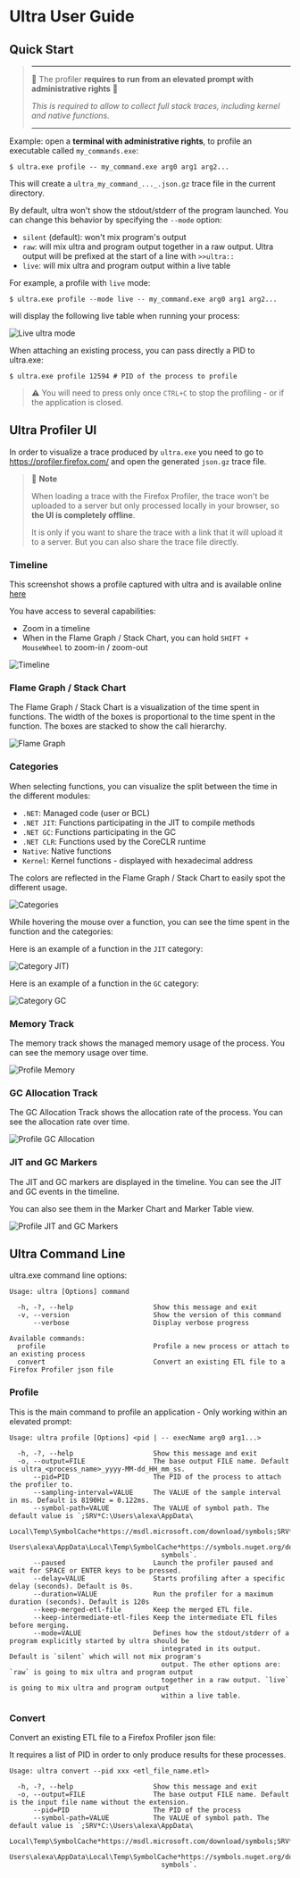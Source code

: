 # Ultra User Guide

## Quick Start

> ____
> 🚨 The profiler **requires to run from an elevated prompt with administrative rights** 🚨 
>
> _This is required to allow to collect full stack traces, including kernel and native functions._
> ____

Example: open a **terminal with administrative rights**, to profile an executable called `my_commands.exe`:

```console
$ ultra.exe profile -- my_command.exe arg0 arg1 arg2...
```

This will create a `ultra_my_command_..._.json.gz` trace file in the current directory.

By default, ultra won't show the stdout/stderr of the program launched. You can change this behavior by specifying the `--mode` option:

- `silent` (default): won't mix program's output
- `raw`: will mix ultra and program output together in a raw output. Ultra output will be prefixed at the start of a line with `>>ultra::`
- `live`: will mix ultra and program output within a live table

For example, a profile with `live` mode:

```console
$ ultra.exe profile --mode live -- my_command.exe arg0 arg1 arg2...
```

will display the following live table when running your process:

![Live ultra mode](profile_mode_live.png)

When attaching an existing process, you can pass directly a PID to ultra.exe:

```console
$ ultra.exe profile 12594 # PID of the process to profile
```

> ⚠️ You will need to press only once `CTRL+C` to stop the profiling - or if the application is closed.


## Ultra Profiler UI

In order to visualize a trace produced by `ultra.exe` you need to go to https://profiler.firefox.com/ and open the generated `json.gz` trace file.

> :notebook: **Note**
> 
> When loading a trace with the Firefox Profiler, the trace won't be uploaded to a server but only processed locally in your browser, so **the UI is completely offline**.
> 
> It is only if you want to share the trace with a link that it will upload it to a server. But you can also share the trace file directly.

### Timeline

This screenshot shows a profile captured with ultra and is available online [here](https://share.firefox.dev/3Cya7YW)

You have access to several capabilities:
- Zoom in a timeline
- When in the Flame Graph / Stack Chart, you can hold `SHIFT + MouseWheel` to zoom-in / zoom-out

![Timeline](profile_example.png)

### Flame Graph / Stack Chart

The Flame Graph / Stack Chart is a visualization of the time spent in functions. The width of the boxes is proportional to the time spent in the function. The boxes are stacked to show the call hierarchy.

![Flame Graph](profile_flame_graph.png)

### Categories

When selecting functions, you can visualize the split between the time in the different modules:

- `.NET`: Managed code (user or BCL)
- `.NET JIT`: Functions participating in the JIT to compile methods
- `.NET GC`: Functions participating in the GC
- `.NET CLR`: Functions used by the CoreCLR runtime
- `Native`: Native functions
- `Kernel`: Kernel functions - displayed with hexadecimal address

The colors are reflected in the Flame Graph / Stack Chart to easily spot the different usage.

![Categories](profile_categories.png)

While hovering the mouse over a function, you can see the time spent in the function and the categories:

Here is an example of a function in the `JIT` category:

![Category JIT)](profile_category_JIT.png)


Here is an example of a function in the `GC` category:

![Category GC](profile_category_GC.png)

### Memory Track

The memory track shows the managed memory usage of the process. You can see the memory usage over time.

![Profile Memory](profile_memory.png)

### GC Allocation Track

The GC Allocation Track shows the allocation rate of the process. You can see the allocation rate over time.

![Profile GC Allocation](profile_gc_alloc.png)

### JIT and GC Markers

The JIT and GC markers are displayed in the timeline. You can see the JIT and GC events in the timeline.

You can also see them in the Marker Chart and Marker Table view.

![Profile JIT and GC Markers](profile_markers.png)

## Ultra Command Line

ultra.exe command line options:

```console
Usage: ultra [Options] command

  -h, -?, --help                    Show this message and exit
  -v, --version                     Show the version of this command
      --verbose                     Display verbose progress

Available commands:
  profile                           Profile a new process or attach to an existing process
  convert                           Convert an existing ETL file to a Firefox Profiler json file
```

### Profile

This is the main command to profile an application - Only working within an elevated prompt:

```console
Usage: ultra profile [Options] <pid | -- execName arg0 arg1...>

  -h, -?, --help                    Show this message and exit
  -o, --output=FILE                 The base output FILE name. Default is ultra_<process_name>_yyyy-MM-dd_HH_mm_ss.
      --pid=PID                     The PID of the process to attach the profiler to.
      --sampling-interval=VALUE     The VALUE of the sample interval in ms. Default is 8190Hz = 0.122ms.
      --symbol-path=VALUE           The VALUE of symbol path. The default value is `;SRV*C:\Users\alexa\AppData\
                                      Local\Temp\SymbolCache*https://msdl.microsoft.com/download/symbols;SRV*C:\
                                      Users\alexa\AppData\Local\Temp\SymbolCache*https://symbols.nuget.org/download/
                                      symbols`.
      --paused                      Launch the profiler paused and wait for SPACE or ENTER keys to be pressed.
      --delay=VALUE                 Starts profiling after a specific delay (seconds). Default is 0s.
      --duration=VALUE              Run the profiler for a maximum duration (seconds). Default is 120s
      --keep-merged-etl-file        Keep the merged ETL file.
      --keep-intermediate-etl-files Keep the intermediate ETL files before merging.
      --mode=VALUE                  Defines how the stdout/stderr of a program explicitly started by ultra should be
                                      integrated in its output. Default is `silent` which will not mix program's
                                      output. The other options are: `raw` is going to mix ultra and program output
                                      together in a raw output. `live` is going to mix ultra and program output
                                      within a live table.
```

### Convert

Convert an existing ETL file to a Firefox Profiler json file:

It requires a list of PID in order to only produce results for these processes. 

```console
Usage: ultra convert --pid xxx <etl_file_name.etl>

  -h, -?, --help                    Show this message and exit
  -o, --output=FILE                 The base output FILE name. Default is the input file name without the extension.
      --pid=PID                     The PID of the process
      --symbol-path=VALUE           The VALUE of symbol path. The default value is `;SRV*C:\Users\alexa\AppData\
                                      Local\Temp\SymbolCache*https://msdl.microsoft.com/download/symbols;SRV*C:\
                                      Users\alexa\AppData\Local\Temp\SymbolCache*https://symbols.nuget.org/download/
                                      symbols`.
```
